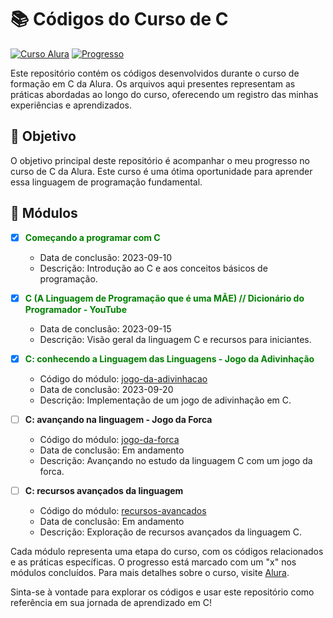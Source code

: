 # 📚 Códigos do Curso de C

[![Curso Alura](https://img.shields.io/badge/Curso-Alura-blue)](https://cursos.alura.com.br/formacao-linguagem-c)
[![Progresso](https://img.shields.io/badge/Progresso-40%25-yellow)](https://cursos.alura.com.br/formacao-linguagem-c)

Este repositório contém os códigos desenvolvidos durante o curso de formação em C da Alura. Os arquivos aqui presentes representam as práticas abordadas ao longo do curso, oferecendo um registro das minhas experiências e aprendizados.

## 🎯 Objetivo

O objetivo principal deste repositório é acompanhar o meu progresso no curso de C da Alura. Este curso é uma ótima oportunidade para aprender essa linguagem de programação fundamental.

## 📂 Módulos

- [x] <span style="color:green">**Começando a programar com C**
  - Data de conclusão: 2023-09-10
  - Descrição: Introdução ao C e aos conceitos básicos de programação.

- [x] <span style="color:green">**C (A Linguagem de Programação que é uma MÃE) // Dicionário do Programador - YouTube**
  - Data de conclusão: 2023-09-15
  - Descrição: Visão geral da linguagem C e recursos para iniciantes.

- [x] <span style="color:green">**C: conhecendo a Linguagem das Linguagens - Jogo da Adivinhação**
  - Código do módulo: [jogo-da-adivinhacao](/jogo-da-adivinhacao)
  - Data de conclusão: 2023-09-20
  - Descrição: Implementação de um jogo de adivinhação em C.

- [ ] **C: avançando na linguagem - Jogo da Forca**
  - Código do módulo: [jogo-da-forca](/jogo-da-forca)
  - Data de conclusão: Em andamento
  - Descrição: Avançando no estudo da linguagem C com um jogo da forca.

- [ ] **C: recursos avançados da linguagem**
  - Código do módulo: [recursos-avancados](/recursos-avancados)
  - Data de conclusão: Em andamento
  - Descrição: Exploração de recursos avançados da linguagem C.

Cada módulo representa uma etapa do curso, com os códigos relacionados e as práticas específicas. O progresso está marcado com um "x" nos módulos concluídos. Para mais detalhes sobre o curso, visite [Alura](https://cursos.alura.com.br/formacao-linguagem-c).

Sinta-se à vontade para explorar os códigos e usar este repositório como referência em sua jornada de aprendizado em C!